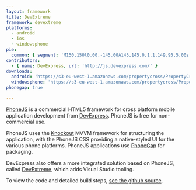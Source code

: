 ```yaml
---
layout: framework
title: DevExtreme
framework: devextreme
platforms:
  - android
  - ios
  - windowsphone
pie:
  common: { segment: 'M150,150l0.00,-145.00A145,145,0,1,1,149.95,5.00z' }
contributors:
  - { name: DevExpress, url: 'http://js.devexpress.com/' }
downloads:
  android: 'https://s3-eu-west-1.amazonaws.com/propertycross/PropertyCross-phonejs-c4166dabfd57fdc2e78e3b4024ba62195405d114.apk'
  windowsphone: 'https://s3-eu-west-1.amazonaws.com/propertycross/PropertyCross-phonejs-c4166dabfd57fdc2e78e3b4024ba62195405d114.xap'
phonegap: true

---
```


[PhoneJS](http://js.devexpress.com/) is a commercial HTML5 framework for cross platform mobile application development from [DevExpress](http://www.devexpress.com/). PhoneJS is free for non-commercial use. 

PhoneJS uses the [Knockout](http://knockoutjs.com/) MVVM framework for structuring the application, with the PhoneJS CSS providing a native-styled UI for the various phone platforms. PhoneJS applications use [PhoneGap](http://phonegap.com/) for packaging.

DevExpress also offers a more integrated solution based on PhoneJS, called [DevExtreme](http://www.devexpress.com/Products/HTML-JS/), which adds Visual Studio tooling.


To view the code and detailed build steps, <a href='{{ site.githuburl }}/tree/master/phonejs'>see the github source</a>.